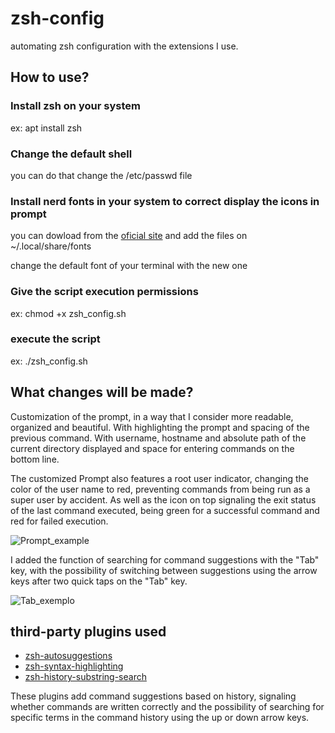 # zsh-config
automating zsh configuration with the extensions I use.

## How to use?
### Install zsh on your system 
ex: apt install zsh

### Change the default shell
you can do that change the /etc/passwd file

### Install nerd fonts in your system to correct display the icons in prompt
you can dowload from the [oficial site](https://www.nerdfonts.com/font-downloads) and add the files on ~/.local/share/fonts

change the default font of your terminal with the new one

### Give the script execution permissions
ex: chmod +x zsh_config.sh

### execute the script
ex: ./zsh_config.sh

## What changes will be made?
Customization of the prompt, in a way that I consider more readable, organized and beautiful. With highlighting the prompt and spacing of the previous command. With username, hostname and absolute path of the current directory displayed and space for entering commands on the bottom line.

The customized Prompt also features a root user indicator, changing the color of the user name to red, preventing commands from being run as a super user by accident. As well as the icon on top signaling the exit status of the last command executed, being green for a successful command and red for failed execution.



![Prompt_example](https://github.com/Thales-Coutinho/zsh-config/assets/79290513/78da2e24-c6ce-4905-a3ff-40515b488762)


I added the function of searching for command suggestions with the "Tab" key, with the possibility of switching between suggestions using the arrow keys after two quick taps on the "Tab" key.

![Tab_exemplo](https://github.com/Thales-Coutinho/zsh-config/assets/79290513/3c5a1841-b49c-461d-9236-fb34b415ac9e)

## third-party plugins used
- [zsh-autosuggestions](https://github.com/zsh-users/zsh-autosuggestions)
- [zsh-syntax-highlighting](https://github.com/zsh-users/zsh-syntax-highlighting.git)
- [zsh-history-substring-search](https://github.com/zsh-users/zsh-history-substring-search.git)

These plugins add command suggestions based on history, signaling whether commands are written correctly and the possibility of searching for specific terms in the command history using the up or down arrow keys.
